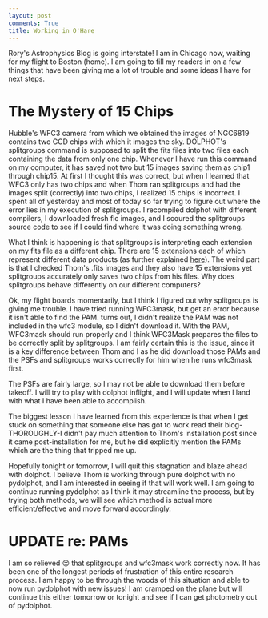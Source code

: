 ```yaml
---
layout: post
comments: True
title: Working in O'Hare
---
```


Rory's Astrophysics Blog is going interstate! I am in Chicago now, waiting for my flight to Boston (home). I am going to fill my readers in on a few things that have been giving me a lot of trouble and some ideas I have for next steps.

# The Mystery of 15 Chips

Hubble's WFC3 camera from which we obtained the images of NGC6819 contains two CCD chips with which it images the sky. DOLPHOT's splitgroups command is supposed to split the fits files into two files each containing the data from only one chip. Whenever I have run this command on my computer, it has saved not two but 15 images saving them as chip1 through chip15. At first I thought this was correct, but when I learned that WFC3 only has two chips and when Thom ran splitgroups and had the images split (correctly) into two chips, I realized 15 chips is incorrect. I spent all of yesterday and most of today so far trying to figure out where the error lies in my execution of splitgroups. I recompiled dolphot with different compilers, I downloaded fresh flc images, and I scoured the splitgroups source code to see if I could find where it was doing something wrong.

What I think is happening is that splitgroups is interpreting each extension on my fits file as a different chip. There are 15 extensions each of which represent different data products (as further explained [here](http://www.stsci.edu/hst/wfc3/documents/handbooks/currentDHB/Chapter2_data_structure3.html)). The weird part is that I checked Thom's .fits images and they also have 15 extensions yet splitgroups accurately only saves two chips from his files. Why does splitgroups behave differently on our different computers?

Ok, my flight boards momentarily, but I think I figured out why splitgroups is giving me trouble. I have tried running WFC3mask, but get an error because it isn't able to find the PAM. turns out, I didn't realize the PAM was not included in the wfc3 module, so I didn't download it. With the PAM, WFC3mask should run properly and I think WFC3Mask prepares the files to be correctly split by splitgroups. I am fairly certain this is the issue, since it is a key difference between Thom and I as he did download those PAMs and the PSFs and splitgroups works correctly for him when he runs wfc3mask first.

The PSFs are fairly large, so I may not be able to download them before takeoff. I will try to play with dolphot inflight, and I will update when I land with what I have been able to accomplish.

The biggest lesson I have learned from this experience is that when I get stuck on something that someone else has got to work read their blog-THOROUGHLY-I didn't pay much attention to Thom's installation post since it came post-installation for me, but he did explicitly mention the PAMs which are the thing that tripped me up.

Hopefully tonight or tomorrow, I will quit this stagnation and blaze ahead with dolphot. I believe Thom is working through pure dolphot with no pydolphot, and I am interested in seeing if that will work well. I am going to continue running pydolphot as I think it may streamline the process, but by trying both methods, we will see which method is actual more efficient/effective and move forward accordingly.

# UPDATE re: PAMs

I am so relieved :relieved: that splitgroups and wfc3mask work correctly now. It has been one of the longest periods of frustration of this entire research process. I am happy to be through the woods of this situation and able to now run pydolphot with new issues! I am cramped on the plane but will continue this either tomorrow or tonight and see if I can get photometry out of pydolphot. 
